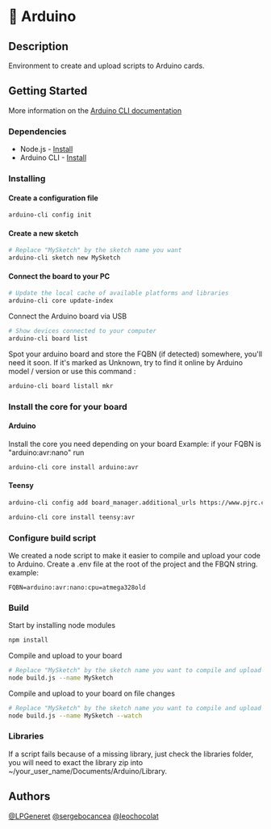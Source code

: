 # 💾 Arduino

## Description

Environment to create and upload scripts to Arduino cards.

## Getting Started

More information on the [Arduino CLI documentation](https://arduino.github.io/arduino-cli/0.20/getting-started/)

### Dependencies

-   Node.js - [Install](https://nodejs.org/en/download/)
-   Arduino CLI - [Install](https://arduino.github.io/arduino-cli/0.20/installation/)

### Installing

#### Create a configuration file

```bash
arduino-cli config init
```

#### Create a new sketch

```bash
# Replace "MySketch" by the sketch name you want
arduino-cli sketch new MySketch
```

#### Connect the board to your PC

```bash
# Update the local cache of available platforms and libraries
arduino-cli core update-index
```

Connect the Arduino board via USB

```bash
# Show devices connected to your computer
arduino-cli board list
```

Spot your arduino board and store the FQBN (if detected) somewhere, you'll need it soon.
If it's marked as Unknown, try to find it online by Arduino model / version or use this command :

```bash
arduino-cli board listall mkr
```

### Install the core for your board

#### Arduino

Install the core you need depending on your board
Example: if your FQBN is "arduino:avr:nano" run

```bash
arduino-cli core install arduino:avr
```

#### Teensy

```bash
arduino-cli config add board_manager.additional_urls https://www.pjrc.com/teensy/package_teensy_index.json
```

```bash
arduino-cli core install teensy:avr
```

### Configure build script

We created a node script to make it easier to compile and upload your code to Arduino.
Create a .env file at the root of the project and the FBQN string. example:

```env
FQBN=arduino:avr:nano:cpu=atmega328old
```

### Build

Start by installing node modules

```bash
npm install
```

Compile and upload to your board

```bash
# Replace "MySketch" by the sketch name you want to compile and upload
node build.js --name MySketch
```

Compile and upload to your board on file changes

```bash
# Replace "MySketch" by the sketch name you want to compile and upload
node build.js --name MySketch --watch
```

### Libraries

If a script fails because of a missing library, just check the libraries folder,
you will need to exact the library zip into ~/your_user_name/Documents/Arduino/Library.

## Authors

[@LPGeneret](https://twitter.com/LPGeneret)
[@sergebocancea](https://twitter.com/sergebocancea)
[@leochocolat](https://twitter.com/leochocolat)
